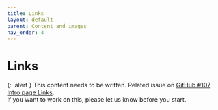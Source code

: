 ```yaml
---
title: Links
layout: default
parent: Content and images
nav_order: 4
---
```


# Links

{: .alert }
This content needs to be written.
Related issue on [GitHub #107 Intro page Links](https://github.com/wpaccessibility/wp-a11y-docs/issues/107).  
If you want to work on this, please let us know before you start.



